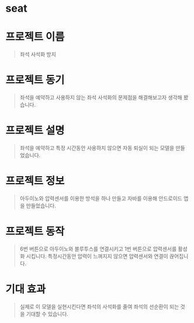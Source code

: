 # seat
# 프로젝트 이름
>좌석 사석화 방지
# 프로젝트 동기
>좌석을 예약하고 사용하지 않는 좌석 사석화의 문제점을 해결해보고자 생각해 봤습니다.
# 프로젝트 설명
>좌석을 예약하고 특정 시간동안 사용하지 않으면 자동 퇴실이 되는 모델을 만들었습니다.
# 프로젝트 정보
>아두이노와 압력센서를 이용한 방석을 하나 만들고 자바를 이용해 안드로이드 앱을 만들었습니다.
# 프로젝트 동작
>6번 버튼으로 아두이노와 블루투스를 연결시키고 1번 버튼으로 압력센서를 활성화 시킵니다. 특정시간동안 압력이 느껴지지 않으면 압력센서와 연결이 끊어집니다.
# 기대 효과
>실제로 이 모델을 실현시킨다면 좌석의 사석화를 줄여 좌석의 선순환이 되는 것을 기대할 수 있습니다.
